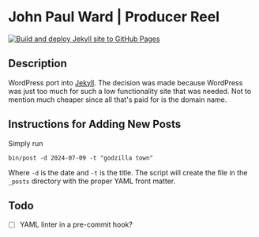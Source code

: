 # John Paul Ward | Producer Reel

[![Build and deploy Jekyll site to GitHub Pages](https://github.com/d-otis/jp-jekyll/actions/workflows/github-pages.yml/badge.svg?branch=main)](https://github.com/d-otis/jp-jekyll/actions/workflows/github-pages.yml)

## Description

WordPress port into [Jekyll](https://jekyllrb.com/). The decision was made because WordPress was just too much for such a low functionality site that was needed. Not to mention much cheaper since all that's paid for is the domain name.

## Instructions for Adding New Posts

Simply run

```
bin/post -d 2024-07-09 -t "godzilla town"
```

Where `-d` is the date and `-t` is the title. The script will create the file in the `_posts` directory with the proper YAML front matter.

## Todo

- [ ] YAML linter in a pre-commit hook?
